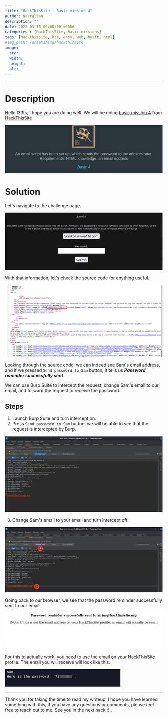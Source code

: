 ```yaml
---
title: "HackThisSite - Basic mission 4"
author: Nasrallah
description: ""
date: 2022-03-15 00:00:00 +0000
categories : [HackThisSite, Basic missions]
tags: [hackthissite, hts, easy, web, basic, html]
#img_path: /assets/img/hackthissite
image:
  src:
  width:
  height:
  alt:
---
```



---


# **Description**

Hello l33ts, I hope you are doing well. We will be doing [basic mission 4](https://www.hackthissite.org/missions/basic/4/) from [HackThisSite](https://www.hackthissite.org/)

![banner](/assets/img/hackthissite/basic/bm4/banner4.png)

# **Solution**

Let's navigate to the challenge page.

![as](/assets/img/hackthissite/basic/bm4/level4.png)

With that information, let's check the source code for anything useful.

![as](/assets/img/hackthissite/basic/bm4/mail.png)

Looking through the source code, we can indeed see Sam's email address, and if we pressed `Send password to Sam` button, it tells us ***Password reminder successfully sent***.

We can use Burp Suite to intercept the request, change Sam's email to our email, and forward the request to receive the password.

## Steps

 1. Launch Burp Suite and turn intercept on.
 2. Press `Send password to Sam` button, we will be able to see that the request is intercepted by Burp.

![as](/assets/img/hackthissite/basic/bm4/samail.png)

 3. Change Sam's email to your email and turn intercept off.

![as](/assets/img/hackthissite/basic/bm4/mymail.png)

Going back to our browser, we see that the password reminder successfully sent to our email.

![as](/assets/img/hackthissite/basic/bm4/success.png)

For this to actually work, you need to use the email on your HackThisSite profile. The email you will receive will look like this.

![asq](/assets/img/hackthissite/basic/bm4/passmail.png)

---

Thank you for taking the time to read my writeup, I hope you have learned something with this, if you have any questions or comments, please feel free to reach out to me. See you in the next hack :) .
